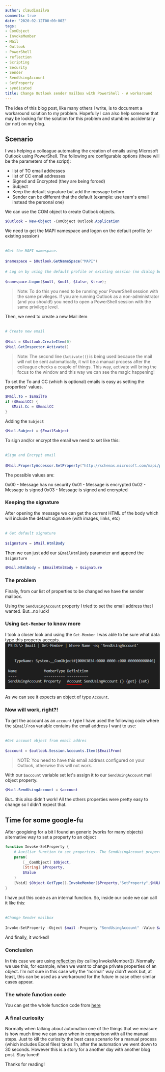 ```yaml
---
author: claudiosilva
comments: true
date: "2020-02-12T00:00:00Z"
tags:
- ComObject
- InvokeMember
- Mail
- Outlook
- PowerShell
- reflection
- Scripting
- Security
- Sender
- SendUsingAccount
- SetProperty
- syndicated
title: Change Outlook sender mailbox with PowerShell - A workaround
---
```

The idea of this blog post, like many others I write, is to document a workaround solution to my problem. Hopefully I can also help someone that may be looking for the solution for this problem and stumbles accidentally (or not) on my blog.

## Scenario

I was helping a colleague automating the creation of emails using Microsoft Outlook using PowerShell. The following are configurable options (these will be the parameters of the script):

* list of TO email addresses
* list of CC email addresses
* Signed and Encrypted (they are being forced)
* Subject
* Keep the default signature but add the message before
* Sender can be different that the default (example: use team's email instead the personal one)

We can use the COM object to create Outlook objects.

``` powershell
$Outlook = New-Object -ComObject Outlook.Application
```

We need to get the MAPI namespace and logon on the default profile (or existing session)

``` powershell

#Get the MAPI namespace.

$namespace = $Outlook.GetNameSpace("MAPI")

# Log on by using the default profile or existing session (no dialog box).

$namespace.Logon($null, $null, $false, $true);
```

> Note: To do this you need to be running your PowerShell session with the same privileges. If you are running Outlook as a non-administrator (and you should!) you need to open a PowerShell session with the same privilege level.

Then, we need to create a new Mail item

``` powershell

# Create new email

$Mail = $Outlook.CreateItem(0)
$Mail.GetInspector.Activate()
```

> Note: The second line (`Activate()`) is being used because the mail will not be sent automatically, it will be a manual process after the colleague checks a couple of things. This way, activate will bring the focus to the window and this way we can see the magic happening!

To set the To and CC (which is optional) emails is easy as setting the properties' values.

``` powershell
$Mail.To = $EmailTo
if ($EmailCC) {
   $Mail.Cc = $EmailCC
}
```

Adding the `Subject`

``` powershell
$Mail.Subject = $EmailSubject
```

To sign and/or encrypt the email we need to set like this:

``` powershell

#Sign and Encrypt email

$Mail.PropertyAccessor.SetProperty("http://schemas.microsoft.com/mapi/proptag/0x6E010003", 0x03)
```

The possible values are:

0x00 - Message has no security
0x01 - Message is encrypted
0x02 - Message is signed
0x03 - Message is signed and encrypted

### Keeping the signature

After opening the message we can get the current HTML of the body which will include the default signature (with images, links, etc)

``` powershell

# Get default signature

$signature = $Mail.HtmlBody
```

Then we can just add our `$EmailHtmlBody` parameter and append the `$signature`

``` powershell
$Mail.HtmlBody = $EmailHtmlBody + $signature
```

### The problem

Finally, from our list of properties to be changed we have the sender mailbox.

Using the `SendUsingAccount` property I tried to set the email address that I wanted. But...no luck!

### Using `Get-Member` to know more

I took a closer look and using the `Get-Member` I was able to be sure what data type this property accepts.
![sendingusingaccount_datatype](/img/2020/02/sendingusingaccount_datatype.png)

As we can see it expects an object of type `Account`.

### Now will work, right?!

To get the account as an `account` type I have used the following code where the `$EmailFrom` variable contains the email address I want to use:

``` powershell

#Get account object from email addres

$account = $outlook.Session.Accounts.Item($EmailFrom)
```

> NOTE: You need to have this email address configured on your Outlook, otherwise this will not work.

With our `$account` variable set let's assign it to our `SendUsingAccount` mail object property.

``` powershell
$Mail.SendUsingAccount = $account
```

But...this also didn't work!
All the others properties were pretty easy to change so I didn't expect that.

## Time for some google-fu

After googleing for a bit I found an generic (works for many objects) alternative way to set a property to an object

``` powershell
function Invoke-SetProperty {
    # Auxiliar function to set properties. The SendUsingAccount property wouldn't be set in a different way
    param(
        [__ComObject] $Object,
        [String] $Property,
        $Value
    )
    [Void] $Object.GetType().InvokeMember($Property,"SetProperty",$NULL,$Object,$Value)
}
```

I have put this code as an internal function. So, inside our code we can call it like this:

``` powershell

#Change Sender mailbox

Invoke-SetProperty -Object $mail -Property "SendUsingAccount" -Value $account
```

And finally, it worked!

### Conclusion

In this case we are using [reflection](https://docs.microsoft.com/en-us/dotnet/csharp/programming-guide/concepts/reflection) (by calling InvokeMember()) .Normally we use this, for example, when we want to change private properties of an object. I’m not sure in this case why the “normal” way didn’t work but, at least, this can be used as a workaround for the future in case other similar cases appear.

### The whole function code

You can get the whole function code from [here](https://gist.github.com/ClaudioESSilva/dfaf1de2e5da88fca1e59f70edd7f4ae)

### A final curiosity

Normally when talking about automation one of the things that we measure is how much time we can save when in comparison with all the manual steps. Just to kill the curiosity the best case scenario for a manual process (which includes Excel files) takes 1h, after the automation we went down to 30 seconds. However this is a story for a another day with another blog post. Stay tuned!

Thanks for reading!
